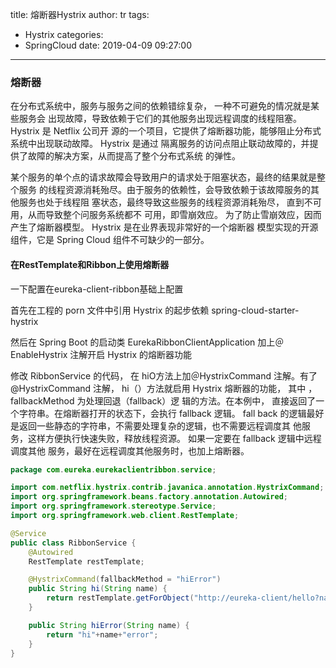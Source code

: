 title: 熔断器Hystrix
author: tr
tags:
  - Hystrix
categories:
  - SpringCloud
date: 2019-04-09 09:27:00
---
### 熔断器

在分布式系统中，服务与服务之间的依赖错综复杂， 一种不可避免的情况就是某些服务会 出现故障，导致依赖于它们的其他服务出现远程调度的线程阻塞。 Hystrix 是 Netflix 公司开 源的一个项目，它提供了熔断器功能，能够阻止分布式系统中出现联动故障。 Hystrix 是通过 隔离服务的访问点阻止联动故障的，并提供了故障的解决方案，从而提高了整个分布式系统 的弹性。

<!--more-->

某个服务的单个点的请求故障会导致用户的请求处于阻塞状态，最终的结果就是整个服务 的线程资源消耗殆尽。由于服务的依赖性，会导致依赖于该故障服务的其他服务也处于线程阻 塞状态，最终导致这些服务的线程资源消耗殆尽， 直到不可用，从而导致整个问服务系统都不 可用，即雪崩效应。
为了防止雪崩效应，因而产生了熔断器模型。 Hystrix 是在业界表现非常好的一个熔断器 模型实现的开源组件，它是 Spring Cloud 组件不可缺少的一部分。

#### 在RestTemplate和Ribbon上使用熔断器

一下配置在eureka-client-ribbon基础上配置

首先在工程的 porn 文件中引用 Hystrix 的起步依赖 spring-cloud-starter-hystrix

然后在 Spring Boot 的启动类 EurekaRibbonClientApplication 加上＠EnableHystrix 注解开启
Hystrix 的熔断器功能


修改 RibbonService 的代码， 在 hiO方法上加＠HystrixCommand 注解。有了@HystrixCommand
注解， hi（）方法就启用 Hystrix 熔断器的功能， 其中 ， fallbackMethod 为处理回退（fallback）逻 辑的方法。在本例中， 直接返回了一个字符串。在熔断器打开的状态下，会执行 fallback 逻辑。 fall back 的逻辑最好是返回一些静态的字符串，不需要处理复杂的逻辑，也不需要远程调度其 他服务，这样方便执行快速失败，释放线程资源。 如果一定要在 fallback 逻辑中远程调度其他 服务，最好在远程调度其他服务时，也加上熔断器。

```java
package com.eureka.eurekaclientribbon.service;

import com.netflix.hystrix.contrib.javanica.annotation.HystrixCommand;
import org.springframework.beans.factory.annotation.Autowired;
import org.springframework.stereotype.Service;
import org.springframework.web.client.RestTemplate;

@Service
public class RibbonService {
    @Autowired
    RestTemplate restTemplate;

    @HystrixCommand(fallbackMethod = "hiError")
    public String hi(String name) {
        return restTemplate.getForObject("http://eureka-client/hello?name=" + name, String.class);
    }

    public String hiError(String name) {
        return "hi"+name+"error";
    }
}

```
